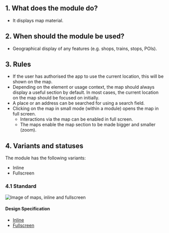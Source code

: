 ## 1. What does the module do? 
* It displays map material.

## 2. When should the module be used? 
* Geographical display of any features (e.g. shops, trains, stops, POIs).

## 3. Rules 
* If the user has authorised the app to use the current location, this will be shown on the map. 
* Depending on the element or usage context, the map should always display a useful section by default. In most cases, the current location on the map should be focused on initially. 
* A place or an address can be searched for using a search field. 
* Clicking on the map in small mode (within a module) opens the map in full screen. 
    * Interactions via the map can be enabled in full screen. 
    * The maps enable the map section to be made bigger and smaller (zoom).

## 4. Variants and statuses 
The module has the following variants: 
*   Inline
*   Fullscreen

### 4.1 Standard
![Image of maps, inline and fullscreen](https://raw.githubusercontent.com/sbb-design-systems/sbb-design-system/master/mobile/modules/map/images/MM13_Karte.png 'class: image')

#### Design Specification
*   [Inline](https://sbb.invisionapp.com/d/main#/console/14051805/322943572/inspect)
*   [Fullscreen](https://sbb.invisionapp.com/d/main#/console/14051805/322943573/inspect)